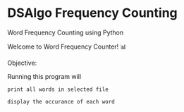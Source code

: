 # DSAlgo Frequency Counting
 Word Frequency Counting using Python

Welcome to Word Frequency Counter! 📊 


Objective:

Running this program will

```
print all words in selected file
```

```
display the occurance of each word
```
